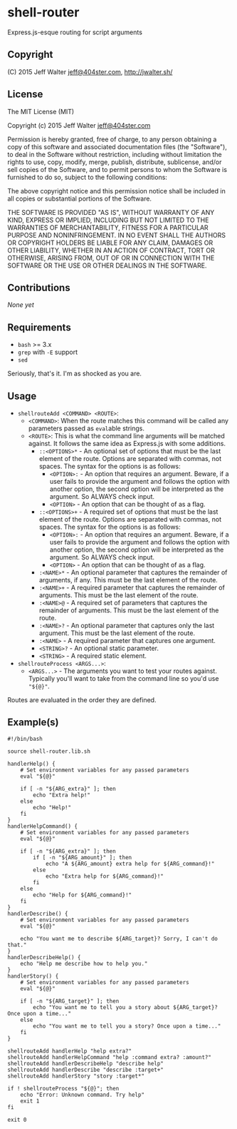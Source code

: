 shell-router
============

Express.js-esque routing for script arguments

Copyright
---------
(C) 2015 Jeff Walter <jeff@404ster.com>, http://jwalter.sh/

License
-------

The MIT License (MIT)

Copyright (c) 2015 Jeff Walter <jeff@404ster.com>

Permission is hereby granted, free of charge, to any person obtaining a copy
of this software and associated documentation files (the "Software"), to deal
in the Software without restriction, including without limitation the rights
to use, copy, modify, merge, publish, distribute, sublicense, and/or sell
copies of the Software, and to permit persons to whom the Software is
furnished to do so, subject to the following conditions:

The above copyright notice and this permission notice shall be included in all
copies or substantial portions of the Software.

THE SOFTWARE IS PROVIDED "AS IS", WITHOUT WARRANTY OF ANY KIND, EXPRESS OR
IMPLIED, INCLUDING BUT NOT LIMITED TO THE WARRANTIES OF MERCHANTABILITY,
FITNESS FOR A PARTICULAR PURPOSE AND NONINFRINGEMENT. IN NO EVENT SHALL THE
AUTHORS OR COPYRIGHT HOLDERS BE LIABLE FOR ANY CLAIM, DAMAGES OR OTHER
LIABILITY, WHETHER IN AN ACTION OF CONTRACT, TORT OR OTHERWISE, ARISING FROM,
OUT OF OR IN CONNECTION WITH THE SOFTWARE OR THE USE OR OTHER DEALINGS IN THE
SOFTWARE.

Contributions
-------------
*None yet*

Requirements
------------
* `bash` >= 3.x
* `grep` with `-E` support
* `sed`

Seriously, that's it. I'm as shocked as you are.

Usage
-----

* `shellrouteAdd <COMMAND> <ROUTE>`:
    * `<COMMAND>`: When the route matches this command will be called any parameters passed as `eval`able strings.
    * `<ROUTE>`: This is what the command line arguments will be matched against. It follows the same idea as Express.js with some additions.
        * `::<OPTIONS>*` - An optional set of options that must be the last element of the route. Options are separated with commas, not spaces. The syntax for the options is as follows:
            * `<OPTION>:` - An option that requires an argument. Beware, if a user fails to provide the argument and follows the option with another option, the second option will be interpreted as the argument. So ALWAYS check input.
            * `<OPTION>` - An option that can be thought of as a flag.
        * `::<OPTIONS>+` - A required set of options that must be the last element of the route. Options are separated with commas, not spaces. The syntax for the options is as follows:
            * `<OPTION>:` - An option that requires an argument. Beware, if a user fails to provide the argument and follows the option with another option, the second option will be interpreted as the argument. So ALWAYS check input.
            * `<OPTION>` - An option that can be thought of as a flag.
        * `:<NAME>*` - An optional parameter that captures the remainder of arguments, if any. This must be the last element of the route.
        * `:<NAME>+` - A required parameter that captures the remainder of arguments. This must be the last element of the route.
        * `:<NAME>@` - A required set of parameters that captures the remainder of arguments. This must be the last element of the route.
        * `:<NAME>?` - An optional parameter that captures only the last argument. This must be the last element of the route.
        * `:<NAME>` - A required parameter that captures one argument.
        * `<STRING>?` - An optional static parameter.
        * `<STRING>` - A required static element.
* `shellrouteProcess <ARGS...>`:
    * `<ARGS...>` - The arguments you want to test your routes against. Typically you'll want to take from the command line so you'd use `"${@}"`.

Routes are evaluated in the order they are defined.

Example(s)
----------

    #!/bin/bash

    source shell-router.lib.sh

    handlerHelp() {
        # Set environment variables for any passed parameters
        eval "${@}"

        if [ -n "${ARG_extra}" ]; then
            echo "Extra help!"
        else
            echo "Help!"
        fi
    }
    handlerHelpCommand() {
        # Set environment variables for any passed parameters
        eval "${@}"

        if [ -n "${ARG_extra}" ]; then
            if [ -n "${ARG_amount}" ]; then
                echo "A ${ARG_amount} extra help for ${ARG_command}!"
            else
                echo "Extra help for ${ARG_command}!"
            fi
        else
            echo "Help for ${ARG_command}!"
        fi
    }
    handlerDescribe() {
        # Set environment variables for any passed parameters
        eval "${@}"

        echo "You want me to describe ${ARG_target}? Sorry, I can't do that."
    }
    handlerDescribeHelp() {
        echo "Help me describe how to help you."
    }
    handlerStory() {
        # Set environment variables for any passed parameters
        eval "${@}"

        if [ -n "${ARG_target}" ]; then
            echo "You want me to tell you a story about ${ARG_target}? Once upon a time..."
        else
            echo "You want me to tell you a story? Once upon a time..."
        fi
    }

    shellrouteAdd handlerHelp "help extra?"
    shellrouteAdd handlerHelpCommand "help :command extra? :amount?"
    shellrouteAdd handlerDescribeHelp "describe help"
    shellrouteAdd handlerDescribe "describe :target+"
    shellrouteAdd handlerStory "story :target*"

    if ! shellrouteProcess "${@}"; then
        echo "Error: Unknown command. Try help"
        exit 1
    fi

    exit 0
